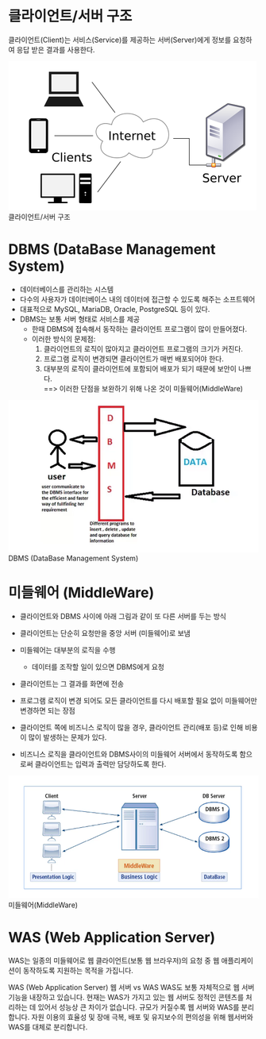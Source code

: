 # 클라이언트/서버 구조

클라이언트(Client)는 서비스(Service)를 제공하는 서버(Server)에게 정보를 요청하여 응답 받은 결과를 사용한다.

![클라이언트서버구조](./클라이언트서버구조.png)  
클라이언트/서버 구조



# DBMS (DataBase Management System)

* 데이터베이스를 관리하는 시스템  
* 다수의 사용자가 데이터베이스 내의 데이터에 접근할 수 있도록 해주는 소프트웨어  
* 대표적으로 MySQL, MariaDB, Oracle, PostgreSQL 등이 있다.
* DBMS는 보통 서버 형태로 서비스를 제공 
    * 한때 DBMS에 접속해서 동작하는 클라이언트 프로그램이 많이 만들어졌다.
    * 이러한 방식의 문제점: 
        1. 클라이언트의 로직이 많아지고 클라이언트 프로그램의 크기가 커진다.
        2. 프로그램 로직이 변경되면 클라이언트가 매번 배포되어야 한다.
        3. 대부분의 로직이 클라이언트에 포함되어 배포가 되기 때문에 보안이 나쁘다.  
        ==> 이러한 단점을 보완하기 위해 나온 것이 미들웨어(MiddleWare)


![DBMS](./DBMS.png)  
DBMS (DataBase Management System)



# 미들웨어 (MiddleWare)

* 클라이언트와 DBMS 사이에 아래 그림과 같이 또 다른 서버를 두는 방식
* 클라이언트는 단순히 요청만을 중앙 서버 (미들웨어)로 보냄
* 미들웨어는 대부분의 로직을 수행
    * 데이터를 조작할 일이 있으면 DBMS에게 요청
* 클라이언트는 그 결과를 화면에 전송
* 프로그램 로직이 변경 되어도 모든 클라이언트를 다시 배포할 필요 없이 미들웨어만 변경하면 되는 장점


* 클라이언트 쪽에 비즈니스 로직이 많을 경우, 클라이언트 관리(배포 등)로 인해 비용이 많이 발생하는 문제가 있다.

* 비즈니스 로직을 클라이언트와 DBMS사이의 미들웨어 서버에서 동작하도록 함으로써 클라이언트는 입력과 출력만 담당하도록 한다.

![미들웨어](./미들웨어.png)  
미들웨어(MiddleWare)


# WAS (Web Application Server)
WAS는 일종의 미들웨어로 웹 클라이언트(보통 웹 브라우저)의 요청 중 웹 애플리케이션이 동작하도록 지원하는 목적을 가집니다.


WAS (Web Application Server)
웹 서버 vs WAS
WAS도 보통 자체적으로 웹 서버 기능을 내장하고 있습니다.
현재는 WAS가 가지고 있는 웹 서버도 정적인 콘텐츠를 처리하는 데 있어서 성능상 큰 차이가 없습니다.
규모가 커질수록 웹 서버와 WAS를 분리합니다.
자원 이용의 효율성 및 장애 극복, 배포 및 유지보수의 편의성을 위해 웹서버와 WAS를 대체로 분리합니다.